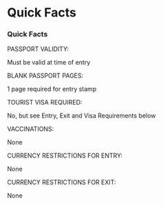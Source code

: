 # Quick Facts

### Quick Facts

PASSPORT VALIDITY:

Must be valid at time of entry

BLANK PASSPORT PAGES:

1 page required for entry stamp

TOURIST VISA REQUIRED:

No, but see Entry, Exit and Visa Requirements below

VACCINATIONS:

None

CURRENCY RESTRICTIONS FOR ENTRY:

None

CURRENCY RESTRICTIONS FOR EXIT:

None